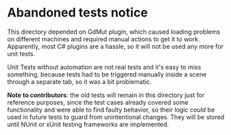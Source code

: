 # Abandoned tests notice

This directory depended on GdMut plugin, which caused loading problems on different machines and required manual actions to get it to work. Apparently, most C# plugins are a hassle, so it will not be used any more for unit tests.

Unit Tests without automation are not real tests and it's easy to miss something, because tests had to be triggered manually inside a scene through a separate tab, so it was a bit problematic.

**Note to contributors**: the old tests will remain in this directory just for reference purposes, since
the test cases already covered some functionality and were able to find faulty behavior, so their logic _could_ be used in future tests to guard from unintentional changes. They will be stored until NUnit or xUnit testing frameworks are implemented.
